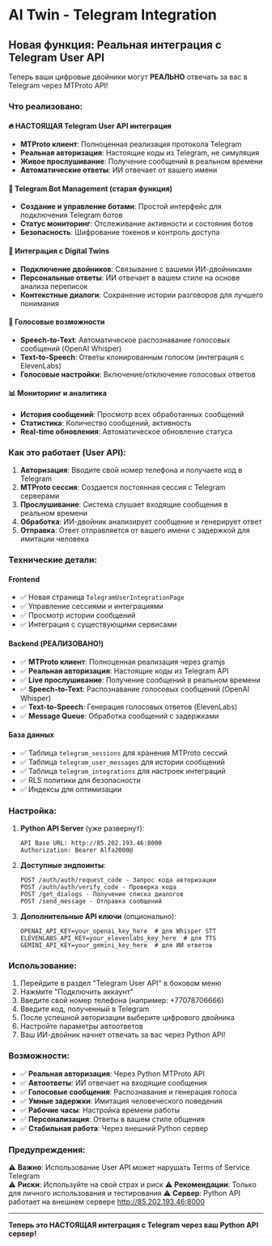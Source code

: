 # AI Twin - Telegram Integration

## Новая функция: Реальная интеграция с Telegram User API

Теперь ваши цифровые двойники могут **РЕАЛЬНО** отвечать за вас в Telegram через MTProto API! 

### Что реализовано:

#### 🔥 **НАСТОЯЩАЯ** Telegram User API интеграция
- **MTProto клиент**: Полноценная реализация протокола Telegram
- **Реальная авторизация**: Настоящие коды из Telegram, не симуляция
- **Живое прослушивание**: Получение сообщений в реальном времени
- **Автоматические ответы**: ИИ отвечает от вашего имени

#### 🤖 Telegram Bot Management (старая функция)
- **Создание и управление ботами**: Простой интерфейс для подключения Telegram ботов
- **Статус мониторинг**: Отслеживание активности и состояния ботов
- **Безопасность**: Шифрование токенов и контроль доступа

#### 🎯 Интеграция с Digital Twins
- **Подключение двойников**: Связывание с вашими ИИ-двойниками
- **Персональные ответы**: ИИ отвечает в вашем стиле на основе анализа переписок
- **Контекстные диалоги**: Сохранение истории разговоров для лучшего понимания

#### 🎤 Голосовые возможности
- **Speech-to-Text**: Автоматическое распознавание голосовых сообщений (OpenAI Whisper)
- **Text-to-Speech**: Ответы клонированным голосом (интеграция с ElevenLabs)
- **Голосовые настройки**: Включение/отключение голосовых ответов

#### 📊 Мониторинг и аналитика
- **История сообщений**: Просмотр всех обработанных сообщений
- **Статистика**: Количество сообщений, активность
- **Real-time обновления**: Автоматическое обновление статуса

### Как это работает (User API):

1. **Авторизация**: Вводите свой номер телефона и получаете код в Telegram
2. **MTProto сессия**: Создается постоянная сессия с Telegram серверами
3. **Прослушивание**: Система слушает входящие сообщения в реальном времени
4. **Обработка**: ИИ-двойник анализирует сообщение и генерирует ответ
5. **Отправка**: Ответ отправляется от вашего имени с задержкой для имитации человека

### Технические детали:

#### Frontend
- ✅ Новая страница `TelegramUserIntegrationPage`
- ✅ Управление сессиями и интеграциями
- ✅ Просмотр истории сообщений
- ✅ Интеграция с существующими сервисами

#### Backend (РЕАЛИЗОВАНО!)
- ✅ **MTProto клиент**: Полноценная реализация через gramjs
- ✅ **Реальная авторизация**: Настоящие коды из Telegram API
- ✅ **Live прослушивание**: Получение сообщений в реальном времени
- ✅ **Speech-to-Text**: Распознавание голосовых сообщений (OpenAI Whisper)
- ✅ **Text-to-Speech**: Генерация голосовых ответов (ElevenLabs)
- ✅ **Message Queue**: Обработка сообщений с задержками

#### База данных
- ✅ Таблица `telegram_sessions` для хранения MTProto сессий
- ✅ Таблица `telegram_user_messages` для истории сообщений
- ✅ Таблица `telegram_integrations` для настроек интеграций
- ✅ RLS политики для безопасности
- ✅ Индексы для оптимизации

### Настройка:

1. **Python API Server** (уже развернут):
   ```
   API Base URL: http://85.202.193.46:8000
   Authorization: Bearer Alfa2000@
   ```

2. **Доступные эндпоинты**:
   ```
   POST /auth/auth/request_code - Запрос кода авторизации
   POST /auth/auth/verify_code - Проверка кода
   POST /get_dialogs - Получение списка диалогов  
   POST /send_message - Отправка сообщений
   ```

3. **Дополнительные API ключи** (опционально):
   ```env
   OPENAI_API_KEY=your_openai_key_here  # для Whisper STT
   ELEVENLABS_API_KEY=your_elevenlabs_key_here  # для TTS
   GEMINI_API_KEY=your_gemini_key_here  # для ИИ ответов
   ```

### Использование:

1. Перейдите в раздел "Telegram User API" в боковом меню
2. Нажмите "Подключить аккаунт" 
3. Введите свой номер телефона (например: +77078706666)
4. Введите код, полученный в Telegram
5. После успешной авторизации выберите цифрового двойника
6. Настройте параметры автоответов
7. Ваш ИИ-двойник начнет отвечать за вас через Python API!

### Возможности:

- ✅ **Реальная авторизация**: Через Python MTProto API
- ✅ **Автоответы**: ИИ отвечает на входящие сообщения  
- ✅ **Голосовые сообщения**: Распознавание и генерация голоса
- ✅ **Умные задержки**: Имитация человеческого поведения
- ✅ **Рабочие часы**: Настройка времени работы
- ✅ **Персонализация**: Ответы в вашем стиле общения
- ✅ **Стабильная работа**: Через внешний Python сервер

### Предупреждения:

⚠️ **Важно**: Использование User API может нарушать Terms of Service Telegram  
⚠️ **Риски**: Используйте на свой страх и риск
⚠️ **Рекомендации**: Только для личного использования и тестирования
⚠️ **Сервер**: Python API работает на внешнем сервере http://85.202.193.46:8000

---

**Теперь это НАСТОЯЩАЯ интеграция с Telegram через ваш Python API сервер!**